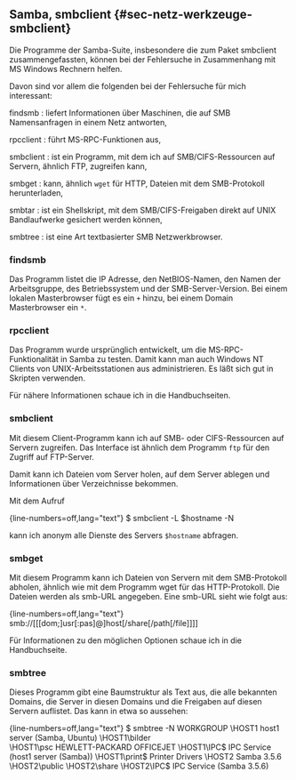 
## Samba, smbclient {#sec-netz-werkzeuge-smbclient}

Die Programme der Samba-Suite, insbesondere die zum Paket smbclient
zusammengefassten, können bei der Fehlersuche in Zusammenhang mit MS Windows
Rechnern helfen.

Davon sind vor allem die folgenden bei der Fehlersuche für mich interessant:

findsmb
: liefert Informationen über Maschinen, die auf SMB
  Namensanfragen in einem Netz antworten,

rpcclient
: führt MS-RPC-Funktionen aus,

smbclient
: ist ein Programm, mit dem ich auf SMB/CIFS-Ressourcen auf Servern, ähnlich
  FTP, zugreifen kann,

smbget
: kann, ähnlich `wget` für HTTP, Dateien mit dem SMB-Protokoll herunterladen,

smbtar
: ist ein Shellskript, mit dem SMB/CIFS-Freigaben direkt auf
  UNIX Bandlaufwerke gesichert werden können,

smbtree
: ist eine Art textbasierter SMB Netzwerkbrowser.

### findsmb

Das Programm listet die IP Adresse, den NetBIOS-Namen, den Namen der
Arbeitsgruppe, des Betriebssystem und der SMB-Server-Version. Bei einem
lokalen Masterbrowser fügt es ein `+` hinzu, bei einem Domain
Masterbrowser ein `*`.

### rpcclient

Das Programm wurde ursprünglich entwickelt, um die MS-RPC-Funktionalität in
Samba zu testen.
Damit kann man auch Windows NT Clients von UNIX-Arbeitsstationen aus
administrieren.
Es läßt sich gut in Skripten verwenden.
  
Für nähere Informationen schaue ich in die Handbuchseiten.

### smbclient

Mit diesem Client-Programm kann ich auf SMB- oder CIFS-Ressourcen auf
Servern zugreifen.
Das Interface ist ähnlich dem Programm `ftp`
für den Zugriff auf FTP-Server.

Damit kann ich Dateien vom Server holen, auf dem Server ablegen und
Informationen über Verzeichnisse bekommen.

Mit dem Aufruf

{line-numbers=off,lang="text"}
    $ smbclient -L $hostname -N

kann ich anonym alle Dienste des Servers `$hostname` abfragen.
  
### smbget

Mit diesem  Programm kann ich Dateien von Servern mit dem SMB-Protokoll
abholen, ähnlich wie mit dem Programm wget für das HTTP-Protokoll. Die
Dateien werden als smb-URL angegeben.
Eine smb-URL sieht wie folgt aus:

{line-numbers=off,lang="text"}
    smb://[[[dom;]usr[:pas]@]host[/share[/path[/file]]]]

Für Informationen zu den möglichen Optionen schaue ich in die Handbuchseite.

### smbtree

Dieses Programm gibt eine Baumstruktur als Text aus, die alle bekannten Domains,
die Server in diesen Domains und die Freigaben auf diesen Servern auflistet.
Das kann in etwa so aussehen:

{line-numbers=off,lang="text"}
    $ smbtree -N
    WORKGROUP
      \\HOST1          host1 server (Samba, Ubuntu)
        \\HOST1\bilder         	
        \\HOST1\psc    HEWLETT-PACKARD OFFICEJET
        \\HOST1\IPC$   IPC Service (host1 server (Samba))
        \\HOST1\print$ Printer Drivers
      \\HOST2          Samba 3.5.6
        \\HOST2\public
        \\HOST2\share
        \\HOST2\IPC$   IPC Service (Samba 3.5.6)

